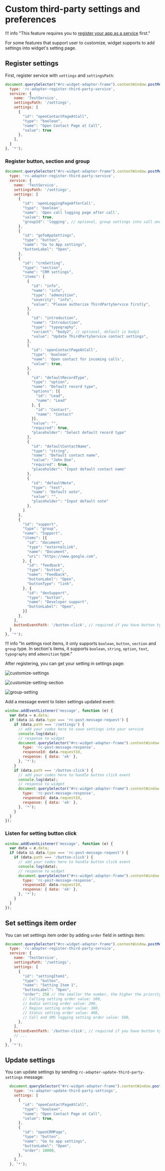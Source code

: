 # Custom third-party settings and preferences

!!! info "This feature requires you to [register your app as a service](index.md) first."

For some features that support user to customize, widget supports to add settings into widget's setting page.

## Register settings

First, register service with `settings` and `settingsPath`:

```js
document.querySelector("#rc-widget-adapter-frame").contentWindow.postMessage({
  type: 'rc-adapter-register-third-party-service',
  service: {
    name: 'TestService',
    settingsPath: '/settings',
    settings: [
      {
        "id": "openContactPageAtCall",
        "type": "boolean",
        "name": "Open Contact Page at Call",
        "value": true
      },
    ],
  }
}, '*');
```

### Register button, section and group

<!-- md:version 2.0.0 -->

```js
document.querySelector("#rc-widget-adapter-frame").contentWindow.postMessage({
  type: 'rc-adapter-register-third-party-service',
  service: {
    name: 'TestService',
    settingsPath: '/settings',
    settings: [
      {
        "id": 'openLoggingPageAfterCall',
        "type": 'boolean',
        "name": 'Open call logging page after call',
        "value": true,
        "groupId": 'logging', // optional, group settings into call and sms logging settings
      },
      {
        "id": "goToAppSettings",
        "type": "button",
        "name": "Go to App settings",
        "buttonLabel": "Open",
      },
      {
        "id": "crmSetting",
        "type": "section",
        "name": "CRM settings",
        "items": [
          {
            "id": "info",
            "name": "info",
            "type": "admonition",
            "severity": "info",
            "value": "Please authorize ThirdPartyService firstly",
          },
          {
            "id": "introduction",
            "name": "Introduction",
            "type": "typography",
            "variant": "body2", // optional, default is body1
            "value": "Update ThirdPartyService contact settings",
          },
          {
            "id": 'openContactPageAtCall',
            "type": 'boolean',
            "name": 'Open contact for incoming calls',
            "value": true,
          },
          {
            "id": "defaultRecordType",
            "type": "option",
            "name": "Default record type",
            "options": [{
              "id": "Lead",
              "name": "Lead"
            }, {
              "id": "Contact",
              "name": "Contact"
            }],
            "value": "",
            "required": true,
            "placeholder": "Select default record type"
          },
          {
            "id": "defaultContactName",
            "type": "string",
            "name": "Default contact name",
            "value": "John Doe",
            "required": true,
            "placeholder": "Input default contact name"
          },
          {
            "id": "defaultNote",
            "type": "text",
            "name": "Default note",
            "value": "",
            "placeholder": "Input default note"
          },
        ]
      },
      {
        "id": "support",
        "type": "group",
        "name": "Support",
        "items": [{
          "id": "document",
          "type": "externalLink",
          "name": "Document",
          "uri": "https://www.google.com",
        }, {
          "id": "feedback",
          "type": "button",
          "name": "Feedback",
          "buttonLabel": "Open",
          "buttonType": "link",
        }, {
          "id": "devSupport",
          "type": "button",
          "name": "Developer support",
          "buttonLabel": "Open",
        }]
      },
    ],
    buttonEventPath: '/button-click', // required if you have button type in settings
  }
}, '*');
```

!!! info "In settings root items, it only supports `boolean`, `button`, `section` and `group` type. In section's items, it supports `boolean`, `string`, `option`, `text`, `typography` and `admonition` type."

After registering, you can get your setting in settings page:

![customize-settings](https://github.com/user-attachments/assets/561e51b5-83fb-419f-aa01-e80c63f9d081)

![customize-setting-section](https://github.com/user-attachments/assets/7c0d1253-bf0c-4861-a817-d8ca3242e7a9)

![group-setting](https://github.com/user-attachments/assets/9879a084-1507-4b6e-aea4-8fc5a8540b8b)

Add a message event to listen settings updated event:

```js
window.addEventListener('message', function (e) {
  var data = e.data;
  if (data && data.type === 'rc-post-message-request') {
    if (data.path === '/settings') {
      // add your codes here to save settings into your service
      console.log(data);
      // response to widget
      document.querySelector("#rc-widget-adapter-frame").contentWindow.postMessage({
        type: 'rc-post-message-response',
        responseId: data.requestId,
        response: { data: 'ok' },
      }, '*');
    }
    if (data.path === '/button-click') {
      // add your codes here to handle button click event
      console.log(data);
      // response to widget
      document.querySelector("#rc-widget-adapter-frame").contentWindow.postMessage({
        type: 'rc-post-message-response',
        responseId: data.requestId,
        response: { data: 'ok' },
      }, '*');
    }
  }
});
```

### Listen for setting button click

<!-- md:version 2.0.0 -->

```js
window.addEventListener('message', function (e) {
  var data = e.data;
  if (data && data.type === 'rc-post-message-request') {
    if (data.path === '/button-click') {
      // add your codes here to handle button click event
      console.log(data);
      // response to widget
      document.querySelector("#rc-widget-adapter-frame").contentWindow.postMessage({
        type: 'rc-post-message-response',
        responseId: data.requestId,
        response: { data: 'ok' },
      }, '*');
    }
  }
});
```

## Set settings item order

<!-- md:version 2.0.0 -->

You can set settings item order by adding `order` field in settings item:

```js
document.querySelector("#rc-widget-adapter-frame").contentWindow.postMessage({
  type: 'rc-adapter-register-third-party-service',
  service: {
    name: 'TestService',
    settingsPath: '/settings',
    settings: [
      {
        "id": "settingItem1",
        "type": "button",
        "name": "Setting Item 1",
        "buttonLabel": "Open",
        "order": 250 // the smaller the number, the higher the priority. 
        // Calling setting order value: 100,
        // Audio setting order value: 200,
        // Region setting order value: 300,
        // Status setting order value: 400,
        // Call and SMS logging setting order value: 500,
      },
    ],
    buttonEventPath: '/button-click', // required if you have button type in settings
    // ...
  }
}, '*');
```

## Update settings

<!-- md:version 2.0.0 -->

You can update settings by sending `rc-adapter-update-third-party-settings` message:

```js
  document.querySelector("#rc-widget-adapter-frame").contentWindow.postMessage({
    type: 'rc-adapter-update-third-party-settings',
    settings: [
      {
        "id": "openContactPageAtCall",
        "type": "boolean",
        "name": "Open Contact Page at Call",
        "value": true,
      },
      {
        "id": "openCRMPage",
        "type": "button",
        "name": "Go to app settings",
        "buttonLabel": "Open",
        "order": 10000,
      },
    ],
  }, '*');
```
